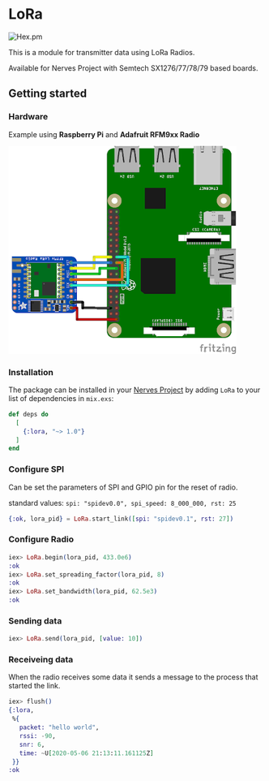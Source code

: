 # LoRa
![Hex.pm](https://img.shields.io/hexpm/v/lora)

This is a module for transmitter data using LoRa Radios.

Available for Nerves Project with Semtech SX1276/77/78/79 based boards.

## Getting started

### Hardware 
Example using **Raspberry Pi** and **Adafruit RFM9xx Radio**

![Lora](assets/rasp_loraada.png)

### Installation

The package can be installed in your [Nerves Project](https://www.nerves-project.org/) by adding `LoRa` to your list of dependencies in `mix.exs`:

```elixir
def deps do
  [
    {:lora, "~> 1.0"}
  ]
end
```

### Configure SPI

Can be set the parameters of SPI and GPIO pin for the reset of radio.
  
standard values: `spi: "spidev0.0", spi_speed: 8_000_000, rst: 25`

```elixir
{:ok, lora_pid} = LoRa.start_link([spi: "spidev0.1", rst: 27])
```

### Configure Radio

```elixir
iex> LoRa.begin(lora_pid, 433.0e6)
:ok
iex> LoRa.set_spreading_factor(lora_pid, 8)
:ok
iex> LoRa.set_bandwidth(lora_pid, 62.5e3)
:ok
```

### Sending data

```elixir
iex> LoRa.send(lora_pid, [value: 10])
```

### Receiveing data

When the radio receives some data it sends a message to the process that started the link.

```elixir
iex> flush()
{:lora,
 %{
   packet: "hello world",
   rssi: -90,
   snr: 6,
   time: ~U[2020-05-06 21:13:11.161125Z]
 }}
:ok
```
